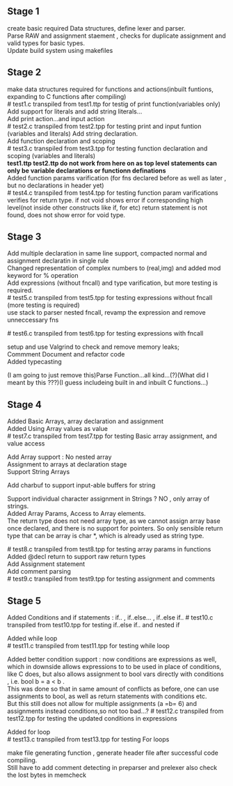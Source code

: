 ## Stage 1

create basic required Data structures, define lexer and parser.<br />
Parse RAW and assignment staement , checks for duplicate assignment and valid types for basic types.<br />
Update build system using makefiles

## Stage 2

make data structures required for functions and actions(inbuilt funtions, expanding to C functions after compiling)<br />
\# test1.c transpiled from test1.ttp for testig of print function(variables only) <br />
Add support for literals and add string literals... <br />
Add print action...and input action <br />
\# test2.c transpiled from test2.tpp for testing print and input funtion (variables and literals)
Add string declaration. <br />
Add function declaration and scoping<br />
\# test3.c transpiled from test3.tpp for testing function declaration and scoping (variables and literals) <br />
<strong>test1.ttp test2.ttp do not work from here on as top level statements can only be variable declarations or functionn definations </strong><br />
Added function params varification (for fns declared before as well as later , but no declarations in header yet) <br />
\# test4.c transpiled from test4.tpp for testing function param varifications <br />
verifies for return type. if not void shows error if corresponding high level(not inside other constructs like if, for etc) return statement is not found, does not show error for void type.<br />

## Stage 3

Add multiple declaration in same line support, compacted normal and assignment declaratin in single rule <br />
Changed representation of complex numbers to (real,img) and added mod keyword for % operation <br />
Add expressions (without fncall) and type varification, but more testing is required. <br />
\# test5.c transpiled from test5.tpp for testing expressions without fncall (more testing is required)<br />
use stack to parser nested fncall, revamp the expression and remove unneccessary fns <br />

\# test6.c transpiled from test6.tpp for testing expressions with fncall<br />

setup and use Valgrind to check and remove memory leaks; <br />
Commment Document and refactor code <br />
Added typecasting <br />

(I am going to just remove this)Parse Function...all kind...(?)(What did I meant by this ???)(I guess includeing built in and inbuilt C functions...)<br/>

## Stage 4

Added Basic Arrays, array declaration and assignment <br />
Added Using Array values as value <br />
\# test7.c transpiled from test7.tpp for testing Basic array assignment, and value access<br />

Add Array support : No nested array <br />
Assignment to arrays at declaration stage<br />
Support String Arrays<br />

Add charbuf to support input-able buffers for string<br>

Support individual character assignment in Strings ? NO , only array of strings.<br />
Added Array Params, Access to Array elements.<br />
The return type does not need array type, as we cannot assign array base once declared, and there is no support for pointers.
So only sensible return type that can be array is char \*, which is already used as string type.<br />

\# test8.c transpiled from test8.tpp for testing array params in functions<br />
Added @decl return to support raw return types <br />
Add Assignment statement <br />
Add comment parsing <br />
\# test9.c transpiled from test9.tpp for testing assignment and comments<br />

## Stage 5

Added Conditions and if statements : if.. , if..else... , if..else if..
\# test10.c transpiled from test10.tpp for testing if..else if.. and nested if<br />

Added while loop <br />
\# test11.c transpiled from test11.tpp for testing while loop<br />

Added better condition support : now conditions are expressions as well, which in downside allows expressions to to be used in place of conditions, like C does, but also allows assignment to bool vars directly with conditions , i.e. bool b = a < b .<br />
This was done so that in same amount of conflicts as before, one can use assignments to bool, as well as return statements with conditions etc.<br />
But this still does not allow for multiple assignments (a =b= 6) and assignments instead conditions,so not too bad...?
\# test12.c transpiled from test12.tpp for testing the updated conditions in expressions<br />

Added for loop <br />
\# test13.c transpiled from test13.tpp for testing For loops<br />

make file generating function , generate header file after successful code compiling.<br />
Still have to add comment detecting in preparser and prelexer
also check the lost bytes in memcheck
